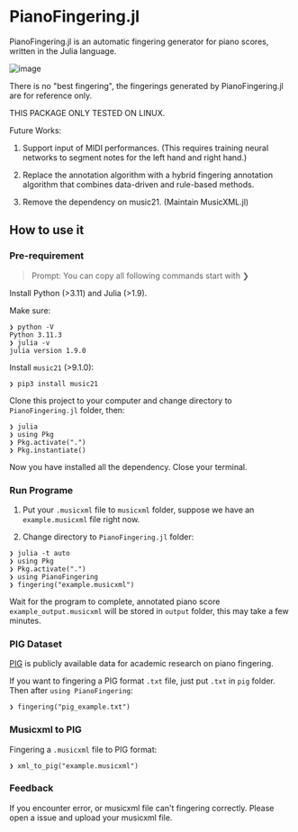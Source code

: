 # PianoFingering.jl

PianoFingering.jl is an automatic fingering generator for piano scores, written in the Julia language.

![image](./example.png)

There is no "best fingering", the fingerings generated by PianoFingering.jl are for reference only.

THIS PACKAGE ONLY TESTED ON LINUX.

Future Works:

1. Support input of MIDI performances. (This requires training neural networks to segment notes for the left hand and right hand.)

2. Replace the annotation algorithm with a hybrid fingering annotation algorithm that combines data-driven and rule-based methods.

3. Remove the dependency on music21. (Maintain MusicXML.jl)

## How to use it

### Pre-requirement

> Prompt: You can copy all following commands start with ❯ 

Install Python (>3.11) and Julia (>1.9). 

Make sure:

``` shell
❯ python -V
Python 3.11.3
❯ julia -v
julia version 1.9.0
```

Install `music21` (>9.1.0):

``` shell
❯ pip3 install music21
```

Clone this project to your computer and change directory to `PianoFingering.jl` folder, then:

``` shell
❯ julia
❯ using Pkg
❯ Pkg.activate(".")
❯ Pkg.instantiate()
```

Now you have installed all the dependency. Close your terminal.

### Run Programe

1. Put your `.musicxml` file to `musicxml` folder, suppose we have an `example.musicxml` file right now.

2. Change directory to `PianoFingering.jl` folder:

``` shell
❯ julia -t auto
❯ using Pkg
❯ Pkg.activate(".")
❯ using PianoFingering
❯ fingering("example.musicxml")
```

Wait for the program to complete, annotated piano score `example_output.musicxml` will be stored in `output` folder, this may take a few minutes.

### PIG Dataset

[PIG](https://beam.kisarazu.ac.jp/~saito/research/PianoFingeringDataset/) is publicly available data for academic research on piano fingering.

If you want to fingering a PIG format `.txt` file, just put `.txt` in `pig` folder. Then after `using PianoFingering`:

``` shell
❯ fingering("pig_example.txt")
```

### Musicxml to PIG

Fingering a `.musicxml` file to PIG format:
``` shell
❯ xml_to_pig("example.musicxml")
```

### Feedback

If you encounter error, or musicxml file can't fingering correctly. Please open a issue and upload your musicxml file.

